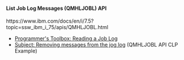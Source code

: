 <h4>List Job Log Messages (QMHLJOBL) API</h4>
https://www.ibm.com/docs/en/i/7.5?topic=ssw_ibm_i_75/apis/QMHLJOBL.html

<ul>
  <li><a href="https://www.mcpressonline.com/programming-other/general/programmers-toolbox-reading-a-job-log">Programmer's Toolbox: Reading a Job Log</a></li>
  <li><a href="https://archive.midrange.com/midrange-l/199810/msg00146.html">Subject: Removing messages from the jog log</a> (QMHLJOBL API CLP Example)</li>
</ul>
